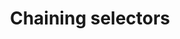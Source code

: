 ---
title: "Chaining selectors"
description: "Chaining selectors (`.foo.bar`) allows to apply styles to elements matching all the corresponding selectors."
category: css
last_test_date: "2019-10-13"
test_url: "/tests/css-selectors.html"
test_results_url: "https://app.emailonacid.com/app/acidtest/kQbnzGXMSxMg2NDGmrcxIXOHrROwokTB29RcSssnkoPlS/list"
stats: {
    apple-mail: {
        macos: {
            "12.4":"y"
        },
        ios: {
            "13.1":"y"
        }
    },
    gmail: {
        desktop-webmail: {
            "2019-10":"y"
        },
        ios: {
            "2019-10":"a #1"
        },
        android: {
            "2019-10":"a #1"
        },
        mobile-webmail: {
            "2020-02": "n"
        }
    },
    orange: {
        desktop-webmail: {
            "2019-10":"y",
            "2021-03":"n"
        },
        ios: {
            "2019-10":"y"
        },
        android: {
            "2019-10":"y"
        }
    },
    outlook: {
        windows: {
            "2003":"y",
            "2007":"n #3",
            "2010":"n #3",
            "2013":"n #3",
            "2016":"n #3",
            "2019":"n #3"
        },
        windows-10-mail: {
            "2019-10":"n #3"
        },
        macos: {
            "2011":"y",
            "2016":"y"
        },
        outlook-com: {
            "2019-10":"n #4"
        },
        ios: {
            "2019-10":"y"
        },
        android: {
            "2019-10":"y"
        }
    },
    samsung-email: {
        android: {
            "6.0":"y"
        }
    },
    sfr: {
        desktop-webmail: {
            "2019-10":"y"
        },
        ios: {
            "2019-10":"n"
        },
        android: {
            "2019-10":"n"
        }
    },
    thunderbird: {
        macos: {
            "60.3":"y"
        }
    },
    aol: {
        desktop-webmail: {
            "2019-10":"y"
        },
        ios: {
            "2019-10":"y"
        },
        android: {
            "2019-10":"y"
        }
    },
    yahoo: {
        desktop-webmail: {
            "2019-10":"y"
        },
        ios: {
            "2019-10":"y"
        },
        android: {
            "2019-10":"a #2"
        }
    },
    protonmail: {
        desktop-webmail: {
            "2020-03":"n"
        },
        ios: {
            "2020-03":"n"
        },
        android: {
            "2020-03":"y"
        }
    },
    hey: {
        desktop-webmail: {
            "2020-06":"y"
        }
    },
    mail-ru: {
        desktop-webmail: {
            "2020-10":"y"
        }
    },
    fastmail: {
        desktop-webmail: {
            "2021-07": "y"
        }
    }
}
notes_by_num: {
    "1": "Partial. Not supported with non Gmail accounts.",
    "2": "Buggy. The first `<head>` in the HTML is removed, so `<style>` elements need to be in a second `<head>` element.",
    "3": "Buggy. Styles will be applied to the first selector of the chain.",
    "4": "Buggy. Only the first selector of the chain is prefixed in the styles, but all classes are prefixed in the HTML."
}
links: {
    "MDN: Grouping selectors":"https://developer.mozilla.org/en-US/docs/Web/CSS/CSS_Selectors#Grouping",
    "Email Bugs: Outlook.com only prefixes first selector in a chain of selectors":"https://github.com/lemnis/email-bugs/issues/61"
}
---